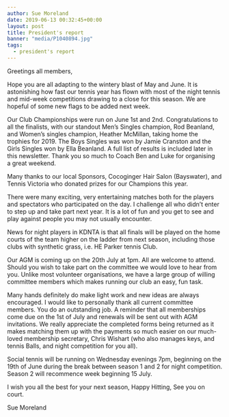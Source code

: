 ```yaml
---
author: Sue Moreland
date: 2019-06-13 00:32:45+00:00
layout: post
title: President's report
banner: "media/P1040894.jpg"
tags: 
  - president's report
---
```


Greetings all members,  

Hope you are all adapting to the wintery blast of May and June. It is astonishing how fast our tennis year has flown with most of the night tennis and mid-week competitions drawing to a close for this season. We are hopeful of some new flags to be added next week.  

Our Club Championships were run on June 1st and 2nd. Congratulations to all the finalists, with our standout Men’s Singles champion, Rod Beanland, and Women’s singles champion, Heather McMillan, taking home the trophies for 2019. The Boys Singles was won by Jamie Cranston and the Girls Singles won by Ella Beanland. A full list of results is included later in this newsletter. Thank you so much to Coach Ben and Luke for organising  
a great weekend.  

Many thanks to our local Sponsors, Cocoginger Hair Salon (Bayswater), and Tennis Victoria who donated prizes for our Champions this year.  

There were many exciting, very entertaining matches both for the players and spectators who participated on the day. I challenge all who didn’t enter to step up and take part next year. It is a lot of fun and you get to see and play against people you may not usually encounter.  

News for night players in KDNTA is that all finals will be played on the home courts of the team higher on the ladder from next season, including those clubs with synthetic grass, i.e. HE Parker tennis Club.  

Our AGM is coming up on the 20th July at 1pm. All are welcome to attend. Should you wish to take part on the committee we would love to hear from you. Unlike most volunteer organisations, we have a large group of willing committee members which makes running our club an easy, fun task.

Many hands definitely do make light work and new ideas are always encouraged. I would  like to personally thank all current committee members. You do an outstanding job. A reminder that all memberships come due on the 1st of July and renewals will be sent out with AGM invitations. We really appreciate the completed forms being returned as it makes matching them up with the payments so much easier on our much-loved membership secretary, Chris Wishart (who also manages keys, and tennis Balls, and night competition for you all).  

Social tennis will be running on Wednesday evenings 7pm, beginning on the 19th of June during the break between season 1 and 2 for night competition. Season 2 will recommence week beginning 15 July.  

I wish you all the best for your next season, Happy Hitting, See you on court.

Sue Moreland

